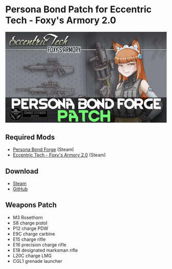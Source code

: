 # Persona Bond Patch for Eccentric Tech - Foxy's Armory 2.0

![](https://github.com/Daria40K/Persona-Bond-Patch-for-ET-Foxys-Armory-2/blob/main/About/Preview.png)

## Required Mods
- [Persona Bond Forge](https://steamcommunity.com/workshop/filedetails/?id=2178003816) (Steam)
- [Eccentric Tech - Foxy's Armory 2.0](https://steamcommunity.com/sharedfiles/filedetails/?id=2552628608) (Steam)

## Download
- [Steam](https://steamcommunity.com/sharedfiles/filedetails/?id=2760882607)
- [GitHub](https://github.com/Daria40K/Persona-Bond-Patch-for-ET-Foxys-Armory-2/releases)

## Weapons Patch
- M3 Rosethorn
- S8 charge pistol
- P12 charge PDW
- E9C charge carbine
- E15 charge rifle
- E16 precision charge rifle
- E18 designated marksman rifle
- L20C charge LMG
- CGL1 grenade launcher
